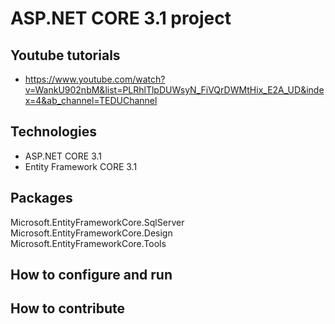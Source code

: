 # ASP.NET CORE 3.1 project

## Youtube tutorials
- https://www.youtube.com/watch?v=WankU902nbM&list=PLRhlTlpDUWsyN_FiVQrDWMtHix_E2A_UD&index=4&ab_channel=TEDUChannel

## Technologies
- ASP.NET CORE 3.1
- Entity Framework CORE 3.1

## Packages 
 Microsoft.EntityFrameworkCore.SqlServer
 Microsoft.EntityFrameworkCore.Design
 Microsoft.EntityFrameworkCore.Tools	

## How to configure and run

## How to contribute	